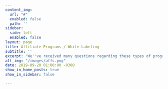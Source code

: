 ```yaml
---
content_img:
  url: "#"
  enabled: false
  path: ''
sidebar:
  side: left
  enabled: false
layout: page
title: Affiliate Programs / White Labeling
subtitle: ''
excerpt: 'We''ve received many questions regarding these types of programs for CBD. '
alt_img: "/images/affs.png"
date: 2019-09-20 01:00:00 -0300
show_in_home_posts: true
show_in_sidebar: false

---
```

